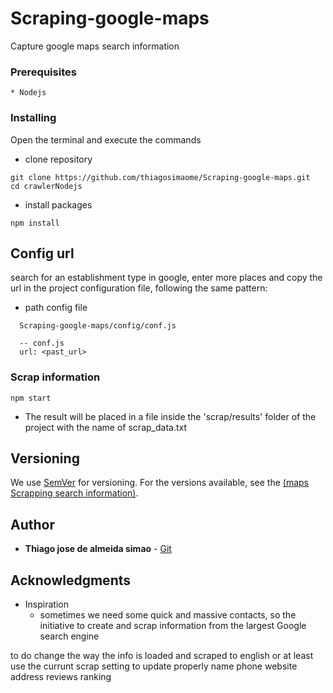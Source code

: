 # Scraping-google-maps

Capture google maps search information

### Prerequisites

```
* Nodejs
```

### Installing

Open the terminal and execute the commands

- clone repository

```
git clone https://github.com/thiagosimaome/Scraping-google-maps.git
cd crawlerNodejs
```

- install packages

```
npm install
```

## Config url

search for an establishment type in google, enter more places and copy the url in the project configuration file, following the same pattern:

- path config file

```
  Scraping-google-maps/config/conf.js

  -- conf.js
  url: <past_url>
```

### Scrap information

```
npm start
```

- The result will be placed in a file inside the 'scrap/results' folder of the project with the name of scrap_data.txt

## Versioning

We use [SemVer](http://semver.org/) for versioning. For the versions available, see the [(maps Scrapping search information)](https://github.com/your/project/tags).

## Author

- **Thiago jose de almeida simao** - [Git](https://github.com/thiagosimaome)

## Acknowledgments

- Inspiration
  - sometimes we need some quick and massive contacts, so the initiative to create and scrap information from the largest Google search engine


to do 
change the way the info is loaded and scraped to english or at least use the currunt scrap setting to update properly 
name
phone
website
address
reviews
ranking